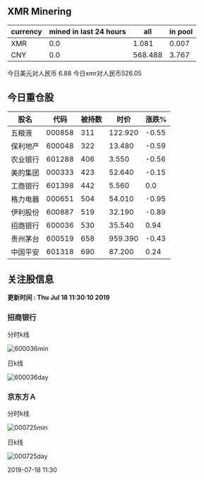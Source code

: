 ## XMR Minering

|currency|mined in last 24 hours|all|in pool|
|---|---|---|---|
|XMR|0.0|1.081|0.007|
|CNY|0.0|568.488|3.767|

今日美元对人民币 6.88	今日xmr对人民币526.05


## 今日重仓股 

|股名|代码|被持数|时价|涨跌%|
|---|---|---|---|---|
|五粮液|000858|311|122.920|-0.55|
|保利地产|600048|322|13.480|-0.59|
|农业银行|601288|406|3.550|-0.56|
|美的集团|000333|423|52.640|-0.15|
|工商银行|601398|442|5.560|0.0|
|格力电器|000651|504|54.010|-0.95|
|伊利股份|600887|519|32.190|-0.89|
|招商银行|600036|530|35.540|0.94|
|贵州茅台|600519|658|959.390|-0.43|
|中国平安|601318|690|87.200|0.24|

## 关注股信息
**更新时间 : Thu Jul 18 11:30:10 2019**
### 招商银行 
分时k线

![600036min](http://image.sinajs.cn/newchart/min/n/sh600036.gif)

日k线

![600036day](http://image.sinajs.cn/newchart/daily/n/sh600036.gif)

### 京东方Ａ 
分时k线

![000725min](http://image.sinajs.cn/newchart/min/n/sz000725.gif)

日k线

![000725day](http://image.sinajs.cn/newchart/daily/n/sz000725.gif)

2019-07-18 11:30
